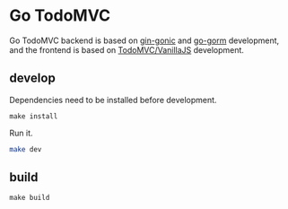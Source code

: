 # Go TodoMVC

Go TodoMVC backend is based on [gin-gonic](https://github.com/gin-gonic/gin) and [go-gorm](https://github.com/go-gorm/gorm) development, and the frontend is based on [TodoMVC/VanillaJS](https://todomvc.com/examples/vanillajs/) development.


## develop

Dependencies need to be installed before development.

```
make install
```

Run it.
```bash
make dev
```

## build
```
make build
```